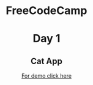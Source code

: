 <h1 align="center">FreeCodeCamp</h1>
<h1 align="center">Day 1</h1>
<h2 align="center">Cat App</h2>
<p align="center"><a href="https://bespoke-kringle-3170d4.netlify.app/">For demo click here</a></p>

